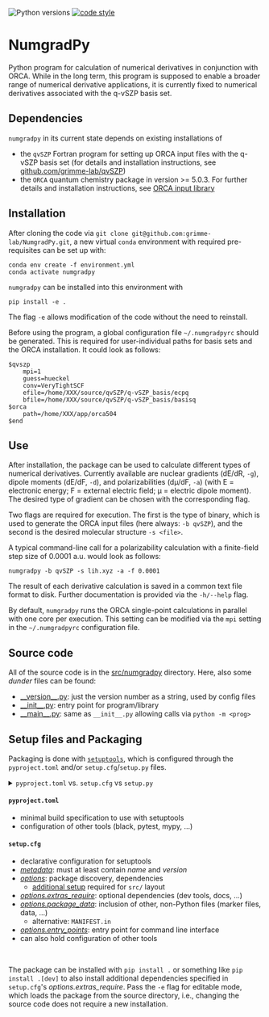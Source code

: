 ![Python versions](https://img.shields.io/badge/python-3.8%20%7C%203.9%20%7C%203.10%20%7C%203.11-blue)
[![code style](https://img.shields.io/badge/code%20style-black-000000.svg)](https://github.com/psf/black)

# NumgradPy
Python program for calculation of numerical derivatives in conjunction with ORCA.
While in the long term, this program is supposed to enable a broader range of numerical derivative applications, it is currently fixed to numerical derivatives associated with the q-vSZP basis set.

## Dependencies

`numgradpy` in its current state depends on existing installations of 
- the `qvSZP` Fortran program for setting up ORCA input files with the q-vSZP basis set (for details and installation instructions, see [github.com/grimme-lab/qvSZP](https://github.com/grimme-lab/qvSZP))
- the `ORCA` quantum chemistry package in version >= 5.0.3. For further details and installation instructions, see [ORCA input library](https://sites.google.com/site/orcainputlibrary/setting-up-orca)

## Installation

After cloning the code via `git clone git@github.com:grimme-lab/NumgradPy.git`, a new virtual `conda` environment with required pre-requisites can be set up with:
```
conda env create -f environment.yml
conda activate numgradpy
```
`numgradpy` can be installed into this environment with 
```
pip install -e .
```
The flag `-e` allows modification of the code without the need to reinstall.

Before using the program, a global configuration file `~/.numgradpyrc` should be generated. This is required for user-individual paths for basis sets and the ORCA installation. It could look as follows:
```
$qvszp
    mpi=1
    guess=hueckel
    conv=VeryTightSCF
    efile=/home/XXX/source/qvSZP/q-vSZP_basis/ecpq
    bfile=/home/XXX/source/qvSZP/q-vSZP_basis/basisq
$orca
    path=/home/XXX/app/orca504
$end
```

## Use

After installation, the package can be used to calculate different types of numerical derivatives. Currently available are nuclear gradients (dE/dR, `-g`), dipole moments (dE/dF, `-d`), and polarizabilities (dµ/dF, `-a`) (with E = electronic energy; F = external electric field; µ = electric dipole moment).
The desired type of gradient can be chosen with the corresponding flag.

Two flags are required for execution. The first is the type of binary, which is used to generate the ORCA input files (here always: `-b qvSZP`), and the second is the desired molecular structure `-s <file>`.

A typical command-line call for a polarizability calculation with a finite-field step size of 0.0001 a.u. would look as follows:
```
numgradpy -b qvSZP -s lih.xyz -a -f 0.0001
```

The result of each derivative calculation is saved in a common text file format to disk. Further documentation is provided via the `-h/--help` flag. 

By default, `numgradpy` runs the ORCA single-point calculations in parallel with one core per execution. This setting can be modified via the `mpi` setting in the `~/.numgradpyrc` configuration file.

## Source code

All of the source code is in the [src/numgradpy](src/numgradpy) directory. Here, also some _dunder_ files can be found:

- [\_\_version\_\_.py](src/squarer/__version__.py): just the version number as a string, used by config files
- [\_\_init\_\_.py](src/squarer/__init__.py): entry point for program/library
- [\_\_main\_\_.py](src/squarer/__main__.py): same as `__init__.py` allowing calls via `python -m <prog>`

<be>

## Setup files and Packaging

Packaging is done with [`setuptools`](https://setuptools.pypa.io/en/latest/index.html), which is configured through the `pyproject.toml` and/or `setup.cfg`/`setup.py` files.

<details>
<summary>
  <code>pyproject.toml</code> vs.
  <code>setup.cfg</code> vs
  <code>setup.py</code>
</summary>

The `setup.py` file is a Python script, and configuration is passed through keyword arguments of `setuptools.setup()`. This is not recommended due to possible security and parsing issues. The same setup can be accomplished in a declarative style within `setup.cfg`, and `setup.py` remains mostly empty only calling `setuptools.setup()`.
The `pyproject.toml` file aims to unify configuration files including various tools like black or pytest. For packaging, it is very similar to `setup.cfg`. However, `pyproject.toml` has not been adopted as the default yet, and many projects still use `setup.cfg` to declare the packaging setup. Note that `setup.py` is not necessary if a `pyproject.toml` is present.

</details>

#### `pyproject.toml`

- minimal build specification to use with setuptools
- configuration of other tools (black, pytest, mypy, ...)

[](https://setuptools.pypa.io/en/latest/userguide/declarative_config.html#using-a-src-layout)

#### `setup.cfg`

- declarative configuration for setuptools
- [_metadata_](https://setuptools.pypa.io/en/latest/userguide/declarative_config.html#metadata): must at least contain _name_ and _version_
- [_options_](https://setuptools.pypa.io/en/latest/userguide/declarative_config.html#options): package discovery, dependencies
  - [additional setup](https://setuptools.pypa.io/en/latest/userguide/declarative_config.html#using-a-src-layout) required for `src/` layout
- [_options.extras_require_](https://setuptools.pypa.io/en/latest/userguide/dependency_management.html#optional-dependencies): optional dependencies (dev tools, docs, ...)
- [_options.package_data_](https://setuptools.pypa.io/en/latest/userguide/datafiles.html#package-data): inclusion of other, non-Python files (marker files, data, ...)
  - alternative: `MANIFEST.in`
- [_options.entry_points_](https://setuptools.pypa.io/en/latest/userguide/entry_point.html): entry point for command line interface
- can also hold configuration of other tools

<br>

The package can be installed with `pip install .` or something like `pip install .[dev]` to also install additional dependencies specified in `setup.cfg`'s _options.extras_require_. Pass the `-e` flag for editable mode, which loads the package from the source directory, i.e., changing the source code does not require a new installation.



<!--
## Tests (pytest/tox)

Testing is done with `pytest` and `tox`. All tests go into the [test](test/) directory. Pytest automatically finds all directories
and modules as well as functions and classes within these matching `test_*.py`/`*_test.py` files, `Test*` classes, and `test_*`
functions and methods (automatic test discovery).

The [conftest.py](test/conftest.py) file is sort of a setup file that can be used to create additional configurations/hooks
([small example](https://github.com/tbmalt/tbmalt/blob/main/tests/conftest.py)) and setup code (fixtures) for all tests.

The test environment for pytest is setup with the `setup.cfg` and/or `pyproject.toml` file. `tox` needs extra configuration
which can be found in the _deps_ section of [tox.ini](tox.ini). Some projects also use a `requirements-tests.txt` file that lists
all test dependencies and is also given in the _deps_ section with `deps = -rrequirements-tests.txt`.
Furthermore, to run pytest from tox, the `commands` section must be given. Here, additional options for the code coverage report
from the `coverage` tool are given.

<br>

_When to use pytest, coverage and tox?_

Personally, I mostly use just pytest without coverage to test in my working environment with `pytest -svv test` or a specific
test module. Before committing, however, it is a good idea to check if your code also runs in different environments, which is where
`tox` comes in. Running just `tox`, will test in all environments specified in [tox.ini](tox.ini)'s envlist and may take some
time. Certain environments can be selected with `tox -e py37`. Note that `tox` must be able to find a Python interpreter for
each version given in the envlist.

<details>
<summary>How to provide the Python interpreters for tox.</summary>

Unfortunately, this does not directly work with something like a conda environment but you can setup the environments and provide
a symlink to a directory which is in your path.

```console
mamba create --name "py311" python=3.11 -y
ln -s /opt/miniforge3/envs/py311/bin/python3.11 ~/bin/python3.11
```

</details>

<br>

Finally, some handy features of pytest you should be aware of:

- fixtures: common setup for multiple tests (e.g., reading file or database connection)
- parametrize: multiple test cases for single function
- expected fails: testing if the code handles wrong inputs (`with pytest.raises(Exception): ...` or `@pytest.mark.xfail`)
- check for [test pollution](https://github.com/asottile/detect-test-pollution) by randomizing the order of tests ([pytest-plugin](https://pypi.org/project/pytest-random-order/))

<be>
-->
